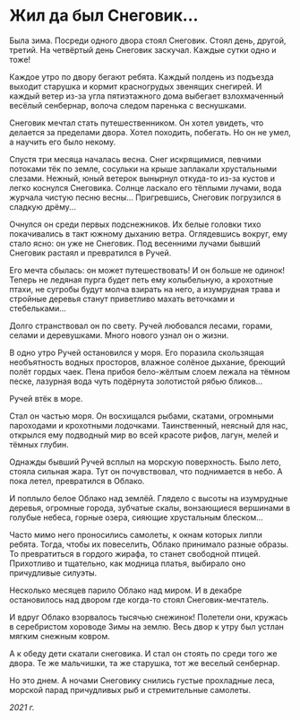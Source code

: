 # Жил да был Снеговик...

Была зима. Посреди одного двора стоял Снеговик. Стоял день, другой, третий. На четвёртый день Снеговик заскучал. Каждые сутки одно и тоже!

Каждое утро по двору бегают ребята. Каждый полдень из подъезда выходит старушка и кормит красногрудых звенящих снегирей. И каждый ветер из-за угла пятиэтажного дома выбегает взлохмаченный весёлый сенбернар, волоча следом паренька с веснушками. 

Снеговик мечтал стать путешественником. Он хотел увидеть, что делается за пределами двора. Хотел походить, побегать. Но он не умел, а научить его было некому.

Спустя три месяца началась весна. Снег искрящимися, певчими потоками тёк по земле, сосульки на крыше заплакали хрустальными слезами. Нежный, юный ветерок вынырнул откуда-то из-за кустов и легко коснулся Снеговика. Солнце ласкало его тёплыми лучами, вода журчала чистую песню весны... Пригревшись, Снеговик погрузился в сладкую дрёму...

Очнулся он среди первых подснежников. Их белые головки тихо покачивались в такт южному дыханию ветра. Оглядевшись вокруг, ему стало ясно: он уже не Снеговик. Под весенними лучами бывший Снеговик растаял и превратился в Ручей.

Его мечта сбылась: он может путешествовать! И он больше не одинок! Теперь не ледяная пурга будет петь ему колыбельную, а крохотные птахи, не сугробы будут молча взирать на него, а изумрудная трава и стройные деревья станут приветливо махать веточками и стебельками...

Долго странствовал он по свету. Ручей любовался лесами, горами, селами и деревушками. Много нового узнал он о жизни.

В одно утро Ручей остановился у моря.
Его поразила скользящая необъятность водных просторов, влажное солёное дыхание, бреющий полёт гордых чаек. Пена прибоя бело-жёлтым слоем лежала на тёмном песке, лазурная вода чуть подёрнута золотистой рябью бликов...

Ручей втёк в море.

Стал он частью моря. Он восхищался рыбами, скатами, огромными пароходами и крохотными лодочками. Таинственный, неясный для нас, открылся ему подводный мир во всей красоте рифов, лагун, мелей и тёмных глубин.

Однажды бывший Ручей всплыл на морскую поверхность. Было лето, стояла сильная жара.
Тут он почувствовал, что поднимается в небо. А пока летел, превратился в Облако.

И поплыло белое Облако над землёй. Глядело с высоты на изумрудные деревья, огромные города, зубчатые скалы, вонзающиеся вершинами в голубые небеса, горные озера, сияющие хрустальным блеском...

Часто мимо него проносились самолеты, к окнам которых липли ребята. Тогда, чтобы их повеселить, Облако принимало разные образы. То превратиться в гордого жирафа, то станет свободной птицей. Прихотливо и тщательно, как модница платья, выбирало оно причудливые силуэты.

Несколько месяцев парило Облако над миром. И в декабре остановилось над двором где когда-то стоял Снеговик-мечтатель.

И вдруг Облако взорвалось тысячью снежинок!
Полетели они, кружась в серебристом хороводе Зимы на землю. Весь двор к утру был устлан мягким снежным ковром.

А к обеду дети скатали снеговика. И стал он стоять по среди того же двора. Те же мальчишки, та же старушка, тот же веселый сенбернар.

Но это днем. А ночами Снеговику снились густые прохладные леса, морской парад причудливых рыб и стремительные самолеты. 

*2021 г.*
